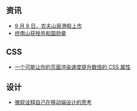 ## 资讯

- [9 月 8 日，农夫山泉港股上市](http://weibointl.api.weibo.com/share/170954237.html?weibo_id=4546833482781055)
- [终南山获授共和国勋章](http://weibointl.api.weibo.com/share/170953976.html?weibo_id=4546824881052919)

## CSS

- [一个可能让你的页面渲染速度提升数倍的 CSS 属性](https://mp.weixin.qq.com/s/CMytVX9Ahuw5Y27xYNjkgA)

## 设计

- [微软诠释自己在移动端设计的思考](https://mp.weixin.qq.com/s/QqMRl0rHMnLnuqmJYm2jlA)